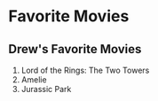 # Favorite Movies


## Drew's Favorite Movies

1.  Lord of the Rings: The Two Towers
2.  Amelie
3.  Jurassic Park
